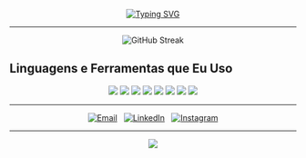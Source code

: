 <p align="center">
  <a href="https://git.io/typing-svg"><img src="https://readme-typing-svg.demolab.com?font=Source+Code+Pro&size=21&pause=1001&color=F7F7F7&center=true&vCenter=true&random=true&width=435&lines=ol%C3%A1%2C+eu+sou+Victor+Novais+%F0%9F%91%8B;Sou+um+desenvolvedor+FullStack" alt="Typing SVG" /></a>
</p>

---

<p align="center">
  <img src="https://github-readme-streak-stats.herokuapp.com?user=Victor-Novais&theme=youtube-dark&hide_border=true&border_radius=5.4&locale=pt_BR" alt="GitHub Streak">
</p>

## Linguagens e Ferramentas que Eu Uso

<p align="center">
  <img src="https://img.shields.io/badge/-JavaScript-F7DF1E?style=for-the-badge&logo=javascript&logoColor=black">
  <img src="https://img.shields.io/badge/Java-ED8B00?style=for-the-badge&logo=openjdk&logoColor=white">
  <img src="https://img.shields.io/badge/-React-61DAFB?style=for-the-badge&logo=react&logoColor=black">
  <img src="https://img.shields.io/badge/-Node.js-339933?style=for-the-badge&logo=node.js&logoColor=white">
  <img src="https://img.shields.io/badge/-HTML5-E34F26?style=for-the-badge&logo=html5&logoColor=white">
  <img src="https://img.shields.io/badge/-CSS3-1572B6?style=for-the-badge&logo=css3&logoColor=white">
  <img src="https://img.shields.io/badge/-Git-F05032?style=for-the-badge&logo=git&logoColor=white">
  <img src="https://img.shields.io/badge/-GitHub-181717?style=for-the-badge&logo=github&logoColor=white">
</p>

---

<p align="center">
  <a href="mailto:victornovais1337@gmail.com"><img alt="Email" src="https://img.shields.io/badge/-Email-%23333?style=for-the-badge&logo=gmail&logoColor=white"></a>&nbsp;&nbsp;
  <a href="https://www.linkedin.com/in/victor-novais-/"><img alt="LinkedIn" src="https://img.shields.io/badge/-LinkedIn-%230077B5?style=for-the-badge&logo=linkedin&logoColor=white"></a>&nbsp;&nbsp;
  <a href="https://www.instagram.com/victor_.novais/" target="_blank"><img alt="Instagram" src="https://img.shields.io/badge/-Instagram-%23E4405F?style=for-the-badge&logo=instagram&logoColor=white" target="_blank"></a>
</p>

---

<p align="center">
  <img src="https://capsule-render.vercel.app/api?type=waving&color=FF0000&height=65&section=footer"/>
</p>
